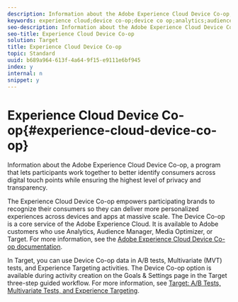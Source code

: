```yaml
---
description: Information about the Adobe Experience Cloud Device Co-op, a program that lets participants work together to better identify consumers across digital touch points while ensuring the highest level of privacy and transparency.
keywords: experience cloud;device co-op;device co op;analytics;audience manager;aam;media optimizer
seo-description: Information about the Adobe Experience Cloud Device Co-op, a program that lets participants work together to better identify consumers across digital touch points while ensuring the highest level of privacy and transparency.
seo-title: Experience Cloud Device Co-op
solution: Target
title: Experience Cloud Device Co-op
topic: Standard
uuid: b689a964-613f-4a64-9f15-e9111e6bf945
index: y
internal: n
snippet: y
---
```


# Experience Cloud Device Co-op{#experience-cloud-device-co-op}

Information about the Adobe Experience Cloud Device Co-op, a program that lets participants work together to better identify consumers across digital touch points while ensuring the highest level of privacy and transparency.

The Experience Cloud Device Co-op empowers participating brands to recognize their consumers so they can deliver more personalized experiences across devices and apps at massive scale. The Device Co-op is a core service of the Adobe Experience Cloud. It is available to Adobe customers who use Analytics, Audience Manager, Media Optimizer, or Target. For more information, see the [Adobe Experience Cloud Device Co-op documentation](https://marketing.adobe.com/resources/help/en_US/mcdc/).

In Target, you can use Device Co-op data in A/B tests, Multivariate (MVT) tests, and Experience Targeting activities. The Device Co-op option is available during activity creation on the Goals & Settings page in the Target three-step guided workflow. For more information, see [Target: A/B Tests, Multivariate Tests, and Experience Targeting](https://marketing.adobe.com/resources/help/en_US/mcdc/mcdc-target.html). 
